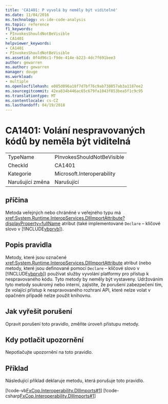 ```yaml
---
title: 'CA1401: P vyvolá by neměly být viditelné'
ms.date: 11/04/2016
ms.technology: vs-ide-code-analysis
ms.topic: reference
f1_keywords:
- PInvokesShouldNotBeVisible
- CA1401
helpviewer_keywords:
- CA1401
- PInvokesShouldNotBeVisible
ms.assetid: 0f4d96c1-f9de-414e-b223-4dc7f691bee3
author: gewarren
ms.author: gewarren
manager: douge
ms.workload:
- multiple
ms.openlocfilehash: e085d096a18f7d7bf76c9ab738057ab3a1187ee2
ms.sourcegitcommit: 42ea834b446ac65c679fa1043f853bea5f1c9c95
ms.translationtype: MT
ms.contentlocale: cs-CZ
ms.lasthandoff: 04/19/2018
---
```

# <a name="ca1401-pinvokes-should-not-be-visible"></a>CA1401: Volání nespravovaných kódů by neměla být viditelná
|||
|-|-|
|TypeName|PInvokesShouldNotBeVisible|
|CheckId|CA1401|
|Kategorie|Microsoft.Interoperability|
|Narušující změna|Narušující|

## <a name="cause"></a>příčina
 Metoda veřejných nebo chráněné v veřejného typu má <xref:System.Runtime.InteropServices.DllImportAttribute?displayProperty=fullName> atribut (také implementované `Declare` – klíčové slovo v [!INCLUDE[vbprvb](../code-quality/includes/vbprvb_md.md)]).

## <a name="rule-description"></a>Popis pravidla
 Metody, které jsou označené <xref:System.Runtime.InteropServices.DllImportAttribute> atribut (nebo metody, které jsou definované pomocí `Declare` – klíčové slovo v [!INCLUDE[vbprvb](../code-quality/includes/vbprvb_md.md)]) používat služby vyvolání platformy pro přístup k nespravovaného kódu. Tyto metody by neměly být vystaveny. Udržováním tyto metody soukromý nebo interní, zajistíte, že porušení zabezpečení tím, že volající přístup k nespravovaného rozhraní API, které nelze volat v opačném případě nelze použít knihovnu.

## <a name="how-to-fix-violations"></a>Jak vyřešit porušení
 Opravit porušení toto pravidlo, změňte úroveň přístupu metody.

## <a name="when-to-suppress-warnings"></a>Kdy potlačit upozornění
 Nepotlačujte upozornění na toto pravidlo.

## <a name="example"></a>Příklad
 Následující příklad deklaruje metodu, která porušuje toto pravidlo.

 [!code-vb[FxCop.Interoperability.DllImports#1](../code-quality/codesnippet/VisualBasic/ca1401-p-invokes-should-not-be-visible_1.vb)]
 [!code-csharp[FxCop.Interoperability.DllImports#1](../code-quality/codesnippet/CSharp/ca1401-p-invokes-should-not-be-visible_1.cs)]